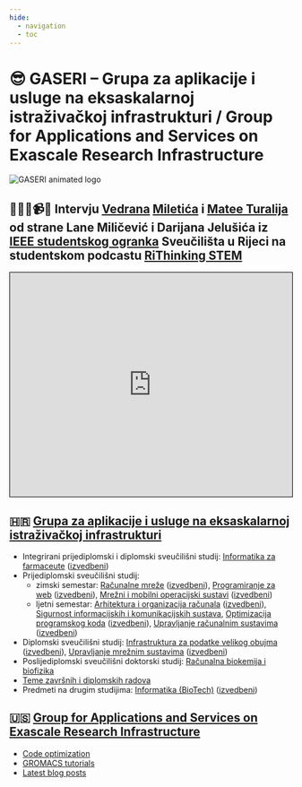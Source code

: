 ```yaml
---
hide:
  - navigation
  - toc
---
```


# 😎 GASERI – Grupa za aplikacije i usluge na eksaskalarnoj istraživačkoj infrastrukturi / **G**roup for **A**pplications and **S**ervices on **E**xascale **R**esearch **I**nfrastructure

![GASERI animated logo](images/gaseri-logo-animated.webp)

## 👩😎😎📹👨 Intervju [Vedrana](https://vedran.miletic.net/) [Miletića](https://www.miletic.net/) i [Matee Turalija](https://mateaturalija.github.io/) od strane Lane Miličević i Darijana Jelušića iz [IEEE studentskog ogranka](https://www.ieee.hr/ieeesection/studentski_ogranci/rijeka) Sveučilišta u Rijeci na studentskom podcastu [RiThinking STEM](https://youtu.be/cI7_4eXsHjY?list=PL6xC_tdJMOhfYRHKrgyeD2cyaD4FXDYRc)

<iframe src="https://www.youtube.com/embed/cI7_4eXsHjY" title="YouTube video player" style="border: 1px solid black; width: 100%; height: 25rem" allow="accelerometer; autoplay; clipboard-write; encrypted-media; gyroscope; picture-in-picture" allowfullscreen></iframe>

## 🇭🇷 [Grupa za aplikacije i usluge na eksaskalarnoj istraživačkoj infrastrukturi](hr/index.md)

- Integrirani prijediplomski i diplomski sveučilišni studij: [Informatika za farmaceute](hr/nastava/kolegiji/INF-Pharma.md) ([izvedbeni](hr/nastava/izvedbeni/2022-2023/INF-Pharma.md))
- Prijediplomski sveučilišni studij:
    - zimski semestar: [Računalne mreže](hr/nastava/kolegiji/RM.md) ([izvedbeni](hr/nastava/izvedbeni/2022-2023/RM.md)), [Programiranje za web](hr/nastava/kolegiji/PW.md) ([izvedbeni](hr/nastava/izvedbeni/2022-2023/PW.md)), [Mrežni i mobilni operacijski sustavi](hr/nastava/kolegiji/MMOS.md) ([izvedbeni](hr/nastava/izvedbeni/2022-2023/MMOS.md))
    - ljetni semestar: [Arhitektura i organizacija računala](hr/nastava/kolegiji/AOR.md) ([izvedbeni](hr/nastava/izvedbeni/2022-2023/AOR.md)), [Sigurnost informacijskih i komunikacijskih sustava](hr/nastava/kolegiji/SIKS.md), [Optimizacija programskog koda](hr/nastava/kolegiji/OPK.md) ([izvedbeni](hr/nastava/izvedbeni/2022-2023/OPK.md)), [Upravljanje računalnim sustavima](hr/nastava/kolegiji/URS.md) ([izvedbeni](hr/nastava/izvedbeni/2022-2023/URS.md))
- Diplomski sveučilišni studij: [Infrastruktura za podatke velikog obujma](hr/nastava/kolegiji/IPVO.md) ([izvedbeni](hr/nastava/izvedbeni/2022-2023/IPVO.md)), [Upravljanje mrežnim sustavima](hr/nastava/kolegiji/UMS.md) ([izvedbeni](hr/nastava/izvedbeni/2022-2023/UMS.md))
- Poslijediplomski sveučilišni doktorski studij: [Računalna biokemija i biofizika](hr/nastava/kolegiji/RBKBF.md)
- [Teme završnih i diplomskih radova](hr/nastava/radovi/teme.md)
- Predmeti na drugim studijima: [Informatika (BioTech)](hr/nastava/kolegiji/INF-BioTech.md) ([izvedbeni](hr/nastava/izvedbeni/2022-2023/INF-BioTech.md))

## 🇺🇸 [Group for Applications and Services on Exascale Research Infrastructure](en/index.md)

- [Code optimization](en/teaching/courses/CO.md)
- [GROMACS tutorials](en/tutorials/gromacs/index.md)
- [Latest blog posts](en/blog/index.md)
